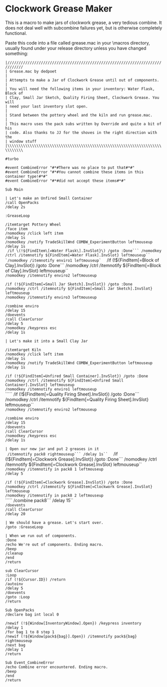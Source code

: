 # Clockwork Grease Maker

This is a macro to make jars of clockwork grease, a very tedious combine. It does not deal well with subcombine failures yet, but is otherwise completely functional.

Paste this code into a file called grease.mac in your \macros directory, usually found under your release directory unless you have changed something:

`|/////////////////////////////////////////////////////////////////////////////`  
`| Grease.mac by dedpoet`  
`|`  
`| Attempts to make a Jar of Clockwork Grease until out of components.`  
`|`  
`| You will need the following items in your inventory: Water Flask, Block of`  
`| Clay, Small Jar Sketch, Quality Firing Sheet, Clockwork Grease. You will`  
`| need your last inventory slot open.`  
`|`  
`| Stand between the pottery wheel and the kiln and run grease.mac.`  
`|`  
`| This macro uses the pack subs written by Override and quite a bit of his`  
`| code. Also thanks to JJ for the shoves in the right direction with the`  
`| window stuff`  
`|\\\\\\\\\\\\\\\\\\\\\\\\\\\\\\\\\\\\\\\\\\\\\\\\\\\\\\\\\\\\\\\\\\\\\\\\\\\\\`

`#turbo`

`#event CombineError "#*#There was no place to put that#*#"`  
`#event CombineError "#*#You cannot combine these items in this container type!#*#"`  
`#event CombineError "#*#did not accept these items#*#"`

`Sub Main`

`| Let's make an Unfired Small Container`  
`/call OpenPacks`  
`/delay 2s`

`:GreaseLoop`

`/itemtarget Pottery Wheel`  
`/face item`  
`/nomodkey /click left item`  
`/delay 1s`  
`/nomodkey /notify TradeSkillWnd COMBW_ExperimentButton leftmouseup`  
`/delay 1s`  
`````  /if \(!${FindItem\[=Water Flask\].InvSlot}\) /goto :Done``` /nomodkey /ctrl /itemnotify ${FindItem[=Water Flask].InvSlot} leftmouseup``  
`/nomodkey /itemnotify enviro1 leftmouseup`  
`````  /if \(!${FindItem\[=Block of Clay\].InvSlot}\) /goto :Done``` /nomodkey /ctrl /itemnotify ${FindItem[=Block of Clay].InvSlot} leftmouseup``  
`/nomodkey /itemnotify enviro2 leftmouseup`

`/if (!${FindItem[=Small Jar Sketch].InvSlot}) /goto :Done`  
`/nomodkey /ctrl /itemnotify ${FindItem[=Small Jar Sketch].InvSlot} leftmouseup`  
`/nomodkey /itemnotify enviro3 leftmouseup`

`/combine enviro`  
`/delay 15`  
`/doevents`  
`/call ClearCursor`  
`/delay 5`  
`/nomodkey /keypress esc`  
`/delay 1s`

`| Let's make it into a Small Clay Jar`

`/itemtarget Kiln`  
`/nomodkey /click left item`  
`/delay 1s`  
`/nomodkey /notify TradeSkillWnd COMBW_ExperimentButton leftmouseup`  
`/delay 1s`

`/if (!${FindItem[=Unfired Small Container].InvSlot}) /goto :Done`  
`/nomodkey /ctrl /itemnotify ${FindItem[=Unfired Small Container].InvSlot} leftmouseup`  
`/nomodkey /itemnotify enviro1 leftmouseup`  
`````  /if \(!${FindItem\[=Quality Firing Sheet\].InvSlot}\) /goto :Done``` /nomodkey /ctrl /itemnotify ${FindItem[=Quality Firing Sheet].InvSlot} leftmouseup``  
`/nomodkey /itemnotify enviro2 leftmouseup`

`/combine enviro`  
`/delay 15`  
`/doevents`  
`/call ClearCursor`  
`/nomodkey /keypress esc`  
`/delay 1s`

`| Open our new jar and put 2 greases in it`  
`````  /itemnotify pack8 rightmouseup``` /delay 1s``  
`````  /if \(!${FindItem\[=Clockwork Grease\].InvSlot}\) /goto :Done``` /nomodkey /ctrl /itemnotify ${FindItem[=Clockwork Grease].InvSlot} leftmouseup``  
`/nomodkey /itemnotify in pack8 1 leftmouseup`  
`/delay 5`

`/if (!${FindItem[=Clockwork Grease].InvSlot}) /goto :Done`  
`/nomodkey /ctrl /itemnotify ${FindItem[=Clockwork Grease].InvSlot} leftmouseup`  
`/nomodkey /itemnotify in pack8 2 leftmouseup`  
`````  /combine pack8``` /delay 15``  
`/doevents`  
`/call ClearCursor`  
`/delay 20`

`| We should have a grease. Let's start over.`  
`/goto :GreaseLoop`

`| When we run out of components.`  
`:Done`  
`/echo We're out of components. Ending macro.`  
`/beep`  
`/cleanup`  
`/end`  
`/return`

`sub ClearCursor`  
`:Loop`  
`/if (!${Cursor.ID}) /return`  
`/autoinv`  
`/delay 5`  
`/doevents`  
`/goto :Loop`  
`/return`

`Sub OpenPacks`  
`/declare bag int local 0`

`/newif (!${Window[InventoryWindow].Open}) /keypress inventory`  
`/delay 1`  
`/for bag 1 to 8 step 1`  
`/newif (!${Window[pack${bag}].Open}) /itemnotify pack${bag} rightmouseup`  
`/next bag`  
`/delay 1`  
`/return`

`Sub Event_CombineError`  
`/echo Combine error encountered. Ending macro.`  
`/beep`  
`/end`  
`/return`

